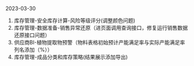 2023-03-30
1. 库存管理-安全库存计算-风险等级评分(调整颜色问题)
2. 库存管理-数据准备-销售异常还原（进页面调用查询接口，修复运行销售数据还原接口问题）
3. 供应商BI-植物提取物预警（物料表格初始预计产能满足率与实际产能满足率列名添加（%））
4. 库存管理-成品分类和库存策略(结果展示添加导出)